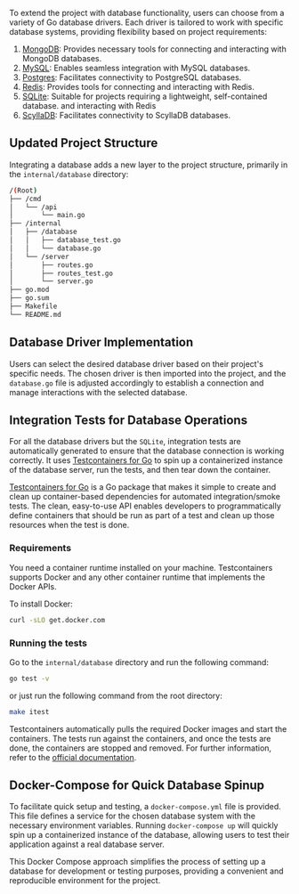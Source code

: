 To extend the project with database functionality, users can choose from a variety of Go database drivers. Each driver is tailored to work with specific database systems, providing flexibility based on project requirements:

1. [MongoDB](https://go.mongodb.org/mongo-driver): Provides necessary tools for connecting and interacting with MongoDB databases.
2. [MySQL](https://github.com/go-sql-driver/mysql): Enables seamless integration with MySQL databases.
3. [Postgres](https://github.com/jackc/pgx/): Facilitates connectivity to PostgreSQL databases.
4. [Redis](https://github.com/redis/go-redis): Provides tools for connecting and interacting with Redis.
5. [SQLite](https://github.com/mattn/go-sqlite3): Suitable for projects requiring a lightweight, self-contained database. and interacting with Redis
6. [ScyllaDB](https://github.com/scylladb/gocql): Facilitates connectivity to ScyllaDB databases.

## Updated Project Structure

Integrating a database adds a new layer to the project structure, primarily in the `internal/database` directory:

```bash
/(Root)
├── /cmd
│   └── /api
│       └── main.go
├── /internal
│   ├── /database
│   │   ├── database_test.go
│   │   └── database.go
│   └── /server
│       ├── routes.go
│       ├── routes_test.go
│       └── server.go
├── go.mod
├── go.sum
├── Makefile
└── README.md
```

## Database Driver Implementation

Users can select the desired database driver based on their project's specific needs. The chosen driver is then imported into the project, and the `database.go` file is adjusted accordingly to establish a connection and manage interactions with the selected database.

## Integration Tests for Database Operations

For all the database drivers but the `SQLite`, integration tests are automatically generated to ensure that the database connection is working correctly. It uses [Testcontainers for Go](https://golang.testcontainers.org/) to spin up a containerized instance of the database server, run the tests, and then tear down the container.

[Testcontainers for Go](https://golang.testcontainers.org/) is a Go package that makes it simple to create and clean up container-based dependencies for automated integration/smoke tests. The clean, easy-to-use API enables developers to programmatically define containers that should be run as part of a test and clean up those resources when the test is done.


### Requirements

You need a container runtime installed on your machine. Testcontainers supports Docker and any other container runtime that implements the Docker APIs.

To install Docker:

```bash
curl -sLO get.docker.com
```

### Running the tests

Go to the `internal/database` directory and run the following command:

```bash
go test -v
```

or just run the following command from the root directory:

```bash
make itest
```

Testcontainers automatically pulls the required Docker images and start the containers. The tests run against the containers, and once the tests are done, the containers are stopped and removed. For further information, refer to the [official documentation](https://golang.testcontainers.org/).

## Docker-Compose for Quick Database Spinup

To facilitate quick setup and testing, a `docker-compose.yml` file is provided. This file defines a service for the chosen database system with the necessary environment variables. Running `docker-compose up` will quickly spin up a containerized instance of the database, allowing users to test their application against a real database server.

This Docker Compose approach simplifies the process of setting up a database for development or testing purposes, providing a convenient and reproducible environment for the project.
